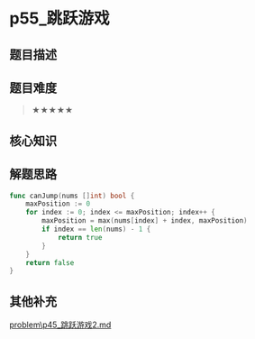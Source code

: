 # p55_跳跃游戏
## 题目描述

## 题目难度
> ★★★★★
## 核心知识

## 解题思路

```go
func canJump(nums []int) bool {
    maxPosition := 0
    for index := 0; index <= maxPosition; index++ {
        maxPosition = max(nums[index] + index, maxPosition)
        if index == len(nums) - 1 {
            return true
        }
    }
    return false
}

```

## 其他补充

[problem\p45_跳跃游戏2.md](p45_%E8%B7%B3%E8%B7%83%E6%B8%B8%E6%88%8F2.md)